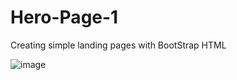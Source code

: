 # Hero-Page-1
Creating simple landing pages with BootStrap HTML

![image](https://github.com/user-attachments/assets/eaaf6389-fdd5-4c32-bae2-5261152867db)
